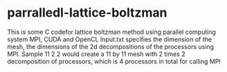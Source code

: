 # parralledl-lattice-boltzman
This is some  C codefor lattice boltzman method using parallel computing system MPI, CUDA and OpenCL
Input.txt specifies the dimension of the mesh, the dimensions of the 2d decompositions of the processors using MPI.
Sample 11 2 2 
would create a 11 by 11 mesh with 2 times 2 decomposition of processors, which is 4 processors in total for calling MPI


